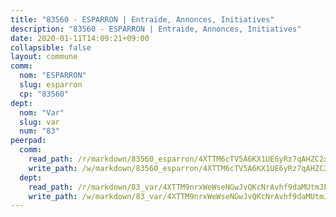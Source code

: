 ```yaml
---
title: "83560 - ESPARRON | Entraide, Annonces, Initiatives"
description: "83560 - ESPARRON | Entraide, Annonces, Initiatives"
date: 2020-01-11T14:09:21+09:00
collapsible: false
layout: commune
comm:
  nom: "ESPARRON"
  slug: esparron
  cp: "83560"
dept:
  nom: "Var"
  slug: var
  num: "83"
peerpad:
  comm:
    read_path: /r/markdown/83560_esparron/4XTTM6cTV5A6KX1UE6yRz7qAHZC2xuTKpjKMaXro5PGXoaw2b
    write_path: /w/markdown/83560_esparron/4XTTM6cTV5A6KX1UE6yRz7qAHZC2xuTKpjKMaXro5PGXoaw2b-K3TgTvwG9eyWmC5BWVKJ6i38ZmAFsYwqScGbDbGqV4HhyYN4UqhfshvfdSSAuFKEdwFUsiXbNetXvEaPS7MKTjy3JAwCXadipW7syv2AJanCWsey6aCmy8R61rV3h9nNvYkoHSLj
  dept:
    read_path: /r/markdown/83_var/4XTTM9nrxWeWseNGwJvQKcNrAvhf9daMUtmJFyuTCRVRxiQhJ
    write_path: /w/markdown/83_var/4XTTM9nrxWeWseNGwJvQKcNrAvhf9daMUtmJFyuTCRVRxiQhJ-K3TgTkbV5EeE5ztheh8tn4MGBxq8r8BVQdiSVrn3rAQKUfBUzy1SpnL7kiXYD24VhE1ooCba4S1a12268DXaVL5Dh1W3oDQu8Yj58kjUk3PAVaf4GwZWkisJBFW5Z6TWnf5Ads7a
---
```


